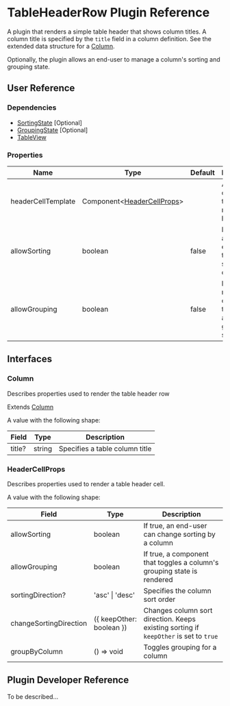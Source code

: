 # TableHeaderRow Plugin Reference

A plugin that renders a simple table header that shows column titles. A column title is specified by the `title` field in a column definition. See the extended data structure for a [Column](#column).

Optionally, the plugin allows an end-user to manage a column's sorting and grouping state.

## User Reference

### Dependencies

- [SortingState](sorting-state.md) [Optional]
- [GroupingState](grouping-state.md) [Optional]
- [TableView](table-view.md)

### Properties

Name | Type | Default | Description
-----|------|---------|------------
headerCellTemplate | Component&lt;[HeaderCellProps](#header-cell-props)&gt; | | A component that renders a header cell
allowSorting | boolean | false | If true, allows an end-user to change sorting by a column
allowGrouping | boolean | false | If true, renders a component that toggles a column's grouping state

## Interfaces

### Column

Describes properties used to render the table header row

Extends [Column](grid.md#column)

A value with the following shape:

Field | Type | Description
------|------|------------
title? | string | Specifies a table column title

### <a name="header-cell-props"></a>HeaderCellProps

Describes properties used to render a table header cell.

A value with the following shape:

Field | Type | Description
------|------|------------
allowSorting | boolean | If true, an end-user can change sorting by a column
allowGrouping | boolean | If true, a component that toggles a column's grouping state is rendered
sortingDirection? | 'asc' &#124; 'desc' | Specifies the column sort order
changeSortingDirection | ({ keepOther: boolean }) | Changes column sort direction. Keeps existing sorting if `keepOther` is set to `true`
groupByColumn | () => void | Toggles grouping for a column

## Plugin Developer Reference

To be described...

